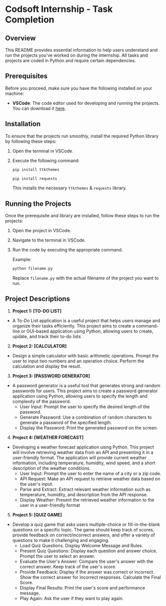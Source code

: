 # Codsoft Internship - Task Completion

## Overview

This README provides essential information to help users understand and run the projects you've worked on during the internship. All tasks and projects are coded in Python and require certain dependencies.

## Prerequisites

Before you proceed, make sure you have the following installed on your machine:

- **VSCode**: The code editor used for developing and running the projects. You can download it [here](https://code.visualstudio.com/).

## Installation

To ensure that the projects run smoothly, install the required Python library by following these steps:

1. Open the terminal in VSCode.

2. Execute the following command:

    ```bash
    pip install ttkthemes
    ```
    ```bash
    pip install requests
    ```

    This installs the necessary `ttkthemes` & `requests` library.

## Running the Projects

Once the prerequisite and library are installed, follow these steps to run the projects:

1. Open the project in VSCode.

2. Navigate to the terminal in VSCode.

3. Run the code by executing the appropriate command.

   Example:
   ```bash
   python filename.py
   ```

   Replace `filename.py` with the actual filename of the project you want to run.

## Project Descriptions

1. **Project 1: [TO-DO LIST]**
- A To-Do List application is a useful project that helps users manage
and organize their tasks efficiently. This project aims to create a
command-line or GUI-based application using Python, allowing
users to create, update, and track their to-do lists

2. **Project 2: [CALCULATOR]**
- Design a simple calculator with basic arithmetic operations.
Prompt the user to input two numbers and an operation choice.
Perform the calculation and display the result.

3. **Project 3: [PASSWORD GENERATOR]**
- A password generator is a useful tool that generates strong and
random passwords for users. This project aims to create a
password generator application using Python, allowing users to
specify the length and complexity of the password.
  - User Input: Prompt the user to specify the desired length of the
password.
  - Generate Password: Use a combination of random characters to
generate a password of the specified length.
  - Display the Password: Print the generated password on the screen.

4. **Project 4: [WEATHER FORECAST]**
- Developing a weather forecast application using Python. This project will
involve retrieving weather data from an API and presenting it in a user-friendly
format. The application will provide current weather information, including
temperature, humidity, wind speed, and a short description of the weather
conditions.
  - User Input: Prompt the user to enter the name of a city or a zip code.
  - API Request: Make an API request to retrieve weather data based on the user's
input.
  - Parse and Extract: Extract relevant weather information such as temperature,
humidity, and description from the API response.
  - Display Weather: Present the retrieved weather information to the user in a
user-friendly format

5. **Project 5: [QUIZ GAME]**
- Develop a quiz game that asks users multiple-choice or fill-in-the-blank questions on a specific topic. The game
should keep track of scores, provide feedback on correct/incorrect answers, and offer a variety of questions to make
it challenging and engaging.
    - Load Quiz Questions.
    Display Welcome Message and Rules.
    - Present Quiz Questions:
    Display each question and answer choice.
    Prompt the user to select an answer.
    - Evaluate the User's Answer:
    Compare the user's answer with the correct answer.
    Keep track of the user's score.
   - Provide Feedback:
    Display if the answer was correct or incorrect.
    Show the correct answer for incorrect responses.
    Calculate the Final Score.
    - Display Final Results:
    Print the user's score and performance message.
    - Play Again:
    Ask the user if they want to play again.
